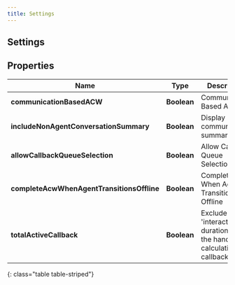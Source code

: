 ```yaml
---
title: Settings
---
```

## Settings


## Properties

| Name | Type | Description | Notes |
| ------------ | ------------- | ------------- | ------------- |
| **communicationBasedACW** | <!----><!---->**Boolean**<!----> | Communication Based ACW |  [optional] |
| **includeNonAgentConversationSummary** | <!----><!---->**Boolean**<!----> | Display communication summary |  [optional] |
| **allowCallbackQueueSelection** | <!----><!---->**Boolean**<!----> | Allow Callback Queue Selection |  [optional] |
| **completeAcwWhenAgentTransitionsOffline** | <!----><!---->**Boolean**<!----> | Complete ACW When Agent Transitions Offline |  [optional] |
| **totalActiveCallback** | <!----><!---->**Boolean**<!----> | Exclude the 'interacting' duration from the handle calculations of callbacks |  [optional] |
{: class="table table-striped"}



